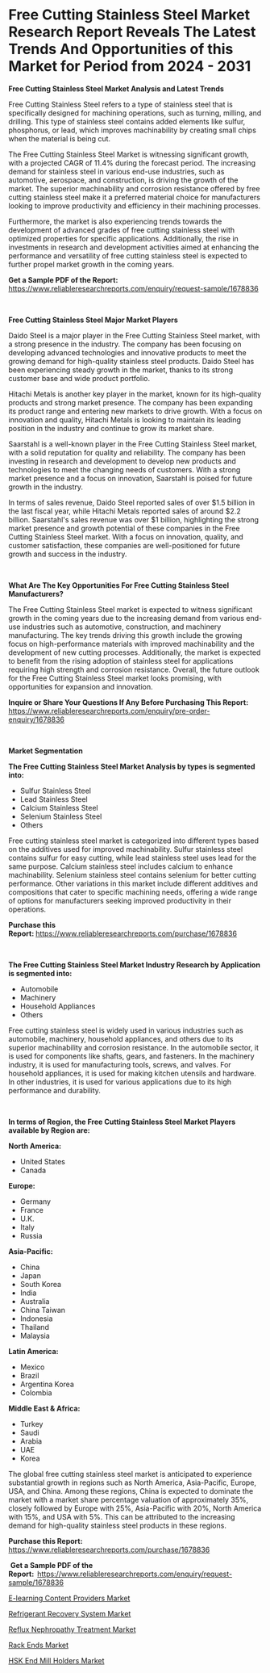 <p><h1>Free Cutting Stainless Steel Market Research Report Reveals The Latest Trends And Opportunities of this Market for Period from 2024 - 2031</h1></p><p><strong>Free Cutting Stainless Steel Market Analysis and Latest Trends</strong></p>
<p><p>Free Cutting Stainless Steel refers to a type of stainless steel that is specifically designed for machining operations, such as turning, milling, and drilling. This type of stainless steel contains added elements like sulfur, phosphorus, or lead, which improves machinability by creating small chips when the material is being cut.</p><p>The Free Cutting Stainless Steel Market is witnessing significant growth, with a projected CAGR of 11.4% during the forecast period. The increasing demand for stainless steel in various end-use industries, such as automotive, aerospace, and construction, is driving the growth of the market. The superior machinability and corrosion resistance offered by free cutting stainless steel make it a preferred material choice for manufacturers looking to improve productivity and efficiency in their machining processes.</p><p>Furthermore, the market is also experiencing trends towards the development of advanced grades of free cutting stainless steel with optimized properties for specific applications. Additionally, the rise in investments in research and development activities aimed at enhancing the performance and versatility of free cutting stainless steel is expected to further propel market growth in the coming years.</p></p>
<p><strong>Get a Sample PDF of the Report:&nbsp;</strong> <a href="https://www.reliableresearchreports.com/enquiry/request-sample/1678836">https://www.reliableresearchreports.com/enquiry/request-sample/1678836</a></p>
<p>&nbsp;</p>
<p><strong>Free Cutting Stainless Steel Major Market Players</strong></p>
<p><p>Daido Steel is a major player in the Free Cutting Stainless Steel market, with a strong presence in the industry. The company has been focusing on developing advanced technologies and innovative products to meet the growing demand for high-quality stainless steel products. Daido Steel has been experiencing steady growth in the market, thanks to its strong customer base and wide product portfolio.</p><p>Hitachi Metals is another key player in the market, known for its high-quality products and strong market presence. The company has been expanding its product range and entering new markets to drive growth. With a focus on innovation and quality, Hitachi Metals is looking to maintain its leading position in the industry and continue to grow its market share.</p><p>Saarstahl is a well-known player in the Free Cutting Stainless Steel market, with a solid reputation for quality and reliability. The company has been investing in research and development to develop new products and technologies to meet the changing needs of customers. With a strong market presence and a focus on innovation, Saarstahl is poised for future growth in the industry.</p><p>In terms of sales revenue, Daido Steel reported sales of over $1.5 billion in the last fiscal year, while Hitachi Metals reported sales of around $2.2 billion. Saarstahl's sales revenue was over $1 billion, highlighting the strong market presence and growth potential of these companies in the Free Cutting Stainless Steel market. With a focus on innovation, quality, and customer satisfaction, these companies are well-positioned for future growth and success in the industry.</p></p>
<p>&nbsp;</p>
<p><strong>What Are The Key Opportunities For Free Cutting Stainless Steel Manufacturers?</strong></p>
<p><p>The Free Cutting Stainless Steel market is expected to witness significant growth in the coming years due to the increasing demand from various end-use industries such as automotive, construction, and machinery manufacturing. The key trends driving this growth include the growing focus on high-performance materials with improved machinability and the development of new cutting processes. Additionally, the market is expected to benefit from the rising adoption of stainless steel for applications requiring high strength and corrosion resistance. Overall, the future outlook for the Free Cutting Stainless Steel market looks promising, with opportunities for expansion and innovation.</p></p>
<p><strong>Inquire or Share Your Questions If Any Before Purchasing This Report:</strong> <a href="https://www.reliableresearchreports.com/enquiry/pre-order-enquiry/1678836">https://www.reliableresearchreports.com/enquiry/pre-order-enquiry/1678836</a></p>
<p>&nbsp;</p>
<p><strong>Market Segmentation</strong></p>
<p><strong>The Free Cutting Stainless Steel Market Analysis by types is segmented into:</strong></p>
<p><ul><li>Sulfur Stainless Steel</li><li>Lead Stainless Steel</li><li>Calcium Stainless Steel</li><li>Selenium Stainless Steel</li><li>Others</li></ul></p>
<p><p>Free cutting stainless steel market is categorized into different types based on the additives used for improved machinability. Sulfur stainless steel contains sulfur for easy cutting, while lead stainless steel uses lead for the same purpose. Calcium stainless steel includes calcium to enhance machinability. Selenium stainless steel contains selenium for better cutting performance. Other variations in this market include different additives and compositions that cater to specific machining needs, offering a wide range of options for manufacturers seeking improved productivity in their operations.</p></p>
<p><strong>Purchase this Report:&nbsp;</strong><a href="https://www.reliableresearchreports.com/purchase/1678836">https://www.reliableresearchreports.com/purchase/1678836</a></p>
<p>&nbsp;</p>
<p><strong>The Free Cutting Stainless Steel Market Industry Research by Application is segmented into:</strong></p>
<p><ul><li>Automobile</li><li>Machinery</li><li>Household Appliances</li><li>Others</li></ul></p>
<p><p>Free cutting stainless steel is widely used in various industries such as automobile, machinery, household appliances, and others due to its superior machinability and corrosion resistance. In the automobile sector, it is used for components like shafts, gears, and fasteners. In the machinery industry, it is used for manufacturing tools, screws, and valves. For household appliances, it is used for making kitchen utensils and hardware. In other industries, it is used for various applications due to its high performance and durability.</p></p>
<p>&nbsp;</p>
<p><strong>In terms of Region, the Free Cutting Stainless Steel Market Players available by Region are:</strong></p>
<p>
    <p> <strong> North America: </strong>
        <ul>
            <li>United States</li>
            <li>Canada</li>
        </ul>
        </p> 
    <p> <strong> Europe: </strong>
        <ul>
            <li>Germany</li>
            <li>France</li>
            <li>U.K.</li>
            <li>Italy</li>
            <li>Russia</li>
        </ul>
        </p> 
    <p> <strong> Asia-Pacific: </strong>
        <ul>
            <li>China</li>
            <li>Japan</li>
            <li>South Korea</li>
            <li>India</li>
            <li>Australia</li>
            <li>China Taiwan</li>
            <li>Indonesia</li>
            <li>Thailand</li>
            <li>Malaysia</li>
        </ul>
        </p> 
    <p> <strong> Latin America: </strong>
        <ul>
            <li>Mexico</li>
            <li>Brazil</li>
            <li>Argentina Korea</li>
            <li>Colombia</li>
        </ul>
        </p> 
    <p> <strong> Middle East & Africa: </strong>
        <ul>
            <li>Turkey</li>
            <li>Saudi</li>
            <li>Arabia</li>
            <li>UAE</li>
            <li>Korea</li>
        </ul>
    </p>
    </p>
<p><p>The global free cutting stainless steel market is anticipated to experience substantial growth in regions such as North America, Asia-Pacific, Europe, USA, and China. Among these regions, China is expected to dominate the market with a market share percentage valuation of approximately 35%, closely followed by Europe with 25%, Asia-Pacific with 20%, North America with 15%, and USA with 5%. This can be attributed to the increasing demand for high-quality stainless steel products in these regions.</p></p>
<p><strong>Purchase this Report: </strong><a href="https://www.reliableresearchreports.com/purchase/1678836">https://www.reliableresearchreports.com/purchase/1678836</a></p>
<p>&nbsp;<strong>Get a Sample PDF of the Report:&nbsp;&nbsp;</strong><a href="https://www.reliableresearchreports.com/enquiry/request-sample/1678836">https://www.reliableresearchreports.com/enquiry/request-sample/1678836</a></p>
<p><strong></strong></p>
<p><p><a href="https://github.com/derrinmiltonellis35gcl/Market-Research-Report-List-1/blob/main/e-learning-content-providers-market.md">E-learning Content Providers Market</a></p><p><a href="https://medium.com/@jeanlopez1945/refrigerant-recovery-system-market-outlook-industry-overview-and-forecast-2024-to-2031-b366b25961bc">Refrigerant Recovery System Market</a></p><p><a href="https://medium.com/@jeanlopez1945/reflux-nephropathy-treatment-market-report-reveals-the-latest-trends-and-growth-opportunities-of-6c6f49e397f9">Reflux Nephropathy Treatment Market</a></p><p><a href="https://medium.com/@teresalittle41/rack-ends-market-insight-market-trends-growth-forecasted-from-2024-to-2031-22a04b3ae83c">Rack Ends Market</a></p><p><a href="https://github.com/lababdou/Market-Research-Report-List-2/blob/main/hsk-end-mill-holders-market.md">HSK End Mill Holders Market</a></p></p>